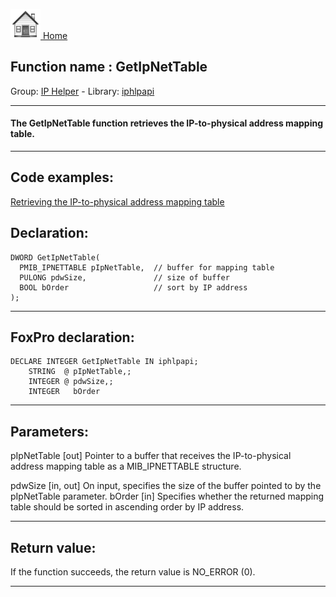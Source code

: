 [<img src="../../images/home.png"> Home ](https://github.com/VFPX/Win32API)  

## Function name : GetIpNetTable
Group: [IP Helper](../../functions_group.md#IP_Helper)  -  Library: [iphlpapi](../../../libraries.md#iphlpapi)  
***  


#### The GetIpNetTable function retrieves the IP-to-physical address mapping table.
***  


## Code examples:
[Retrieving the IP-to-physical address mapping table](../../samples/sample_230.md)  

## Declaration:
```foxpro  
DWORD GetIpNetTable(
  PMIB_IPNETTABLE pIpNetTable,  // buffer for mapping table
  PULONG pdwSize,               // size of buffer
  BOOL bOrder                   // sort by IP address
);  
```  
***  


## FoxPro declaration:
```foxpro  
DECLARE INTEGER GetIpNetTable IN iphlpapi;
	STRING  @ pIpNetTable,;
	INTEGER @ pdwSize,;
	INTEGER   bOrder  
```  
***  


## Parameters:
pIpNetTable 
[out] Pointer to a buffer that receives the IP-to-physical address mapping table as a MIB_IPNETTABLE structure. 

pdwSize 
[in, out] On input, specifies the size of the buffer pointed to by the pIpNetTable parameter. 
bOrder 
[in] Specifies whether the returned mapping table should be sorted in ascending order by IP address.   
***  


## Return value:
If the function succeeds, the return value is NO_ERROR (0).  
***  

